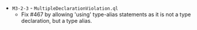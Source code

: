 - `M3-2-3` - `MultipleDeclarationViolation.ql`
  - Fix #467 by allowing 'using' type-alias statements as it is not a type declaration, but a type alias. 